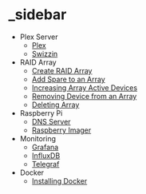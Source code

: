 # \_sidebar

* Plex Server
  * [Plex](plex-server/setup.md)
  * [Swizzin](plex-server/swizzin.md)
* RAID Array
  * [Create RAID Array](raid-array/create-raid-array.md)
  * [Add Spare to an Array](raid-array/add-device.md)
  * [Increasing Array Active Devices](raid-array/increase-devices.md)
  * [Removing Device from an Array](raid-array/removing-device.md)
  * [Deleting Array](raid-array/deleting-array.md)
* Raspberry Pi
  * [DNS Server](raspberry-pi/dns-server.md)
  * [Raspberry Imager](raspberry-pi/raspberry-imager.md)
* Monitoring
  * [Grafana](monitor/grafana.md)
  * [InfluxDB](monitor/influxdb.md)
  * [Telegraf](monitor/telegraf.md)
* Docker
  * [Installing Docker](docker/install-docker.md)
